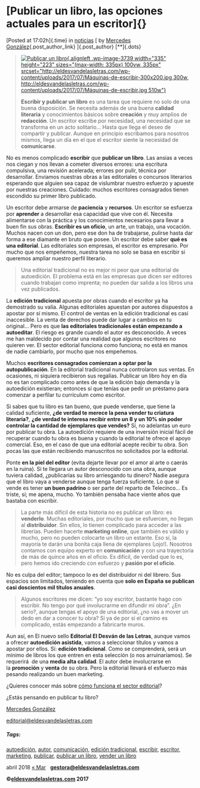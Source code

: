 
[Publicar un libro, las opciones actuales para un escritor]{}
=============================================================

[Posted at 17:02h]{.time} in
[noticias](http://eldesvandelasletras.com/category/noticias/) [ by
[Mercedes
González](http://eldesvandelasletras.com/author/eldesvan/){.post_author_link}
]{.post_author} [**]{.dots}
<div class="blog_like">

> [![](http://eldesvandelasletras.com/wp-content/uploads/2017/07/Máquinas-de-escribir-300x200.jpg "Publicar un libro"){.alignleft
> .wp-image-3739 width="335" height="223"
> sizes="(max-width: 335px) 100vw, 335px"
> srcset="http://eldesvandelasletras.com/wp-content/uploads/2017/07/Máquinas-de-escribir-300x200.jpg 300w, http://eldesvandelasletras.com/wp-content/uploads/2017/07/Máquinas-de-escribir.jpg 510w"}](http://eldesvandelasletras.com/publica-tu-libro-2/)
>
> **Escribir y publicar un libro** es una tarea que requiere no solo de
> una buena disposición. Se necesita además de una buena **calidad
> literaria** y conocimientos básicos sobre **creación** y muy amplios
> de **redacción**. Un escritor escribe por necesidad, una necesidad que
> se transforma en un acto solitario… Hasta que llega el deseo de
> compartir y publicar. Aunque en principio escribamos para nosotros
> mismos, llega un día en el que el escritor siente la necesidad de
> **comunicarse**.

No es menos complicado **escribir** que **publicar un libro**. Las
ansias a veces nos ciegan y nos llevan a cometer diversos errores: una
escritura compulsiva, una revisión acelerada; errores por pulir, técnica
por desarrollar. Enviamos nuestras obras a las editoriales o concursos
literarios esperando que alguien sea capaz de vislumbrar nuestro
esfuerzo y apueste por nuestras creaciones. Cuidado: muchos escritores
consagrados tienen escondido su primer libro publicado.

Un escritor debe armarse de **paciencia** y **recursos**. Un escritor se
esfuerza por **aprender** a desarrollar esa capacidad que vive con él.
Necesita alimentarse con la práctica y los conocimientos necesarios para
llevar a buen fin sus obras. **Escribir es un oficio**, un arte, un
trabajo, una vocación. Muchos nacen con un don, pero ese don ha de
trabajarse, pulirse hasta dar forma a ese diamante en bruto que posee.
Un escritor debe saber **qué es una editorial**. Las editoriales son
empresas, el escritor es empresario. Por mucho que nos empeñemos,
nuestra tarea no solo se basa en escribir si queremos ampliar nuestro
perfil literario.

> Una editorial tradicional no es mejor ni peor que una editorial de
> autoedición. El problema está en las empresas que dicen ser editores
> cuando trabajan como imprenta; no pueden dar salida a los libros una
> vez publicados.

La **edición tradicional** apuesta por obras cuando el escritor ya ha
demostrado su valía. Algunas editoriales apuestan por autores dispuestos
a apostar por sí mismo. El control de ventas en la edición tradicional
es casi inaccesible. La venta de derechos puede dar lugar a cambios en
tu original… Pero es que **las editoriales tradicionales están empezando
a autoeditar**. El riesgo es grande cuando el autor es desconocido. A
veces me han maldecido por contar una realidad que algunos escritores no
quieren ver. El sector editorial funciona como funciona; no está en
manos de nadie cambiarlo, por mucho que nos empeñemos.

Muchos **escritores consagrados comienzan a optar por la
autopublicación**. En la editorial tradicional nunca controlaron sus
ventas. En ocasiones, ni siquiera recibieron sus regalías. Publicar un
libro hoy en día no es tan complicado como antes de que la edición bajo
demanda y la autoedición existieran; entonces sí que tenías que pedir un
préstamo para comenzar a perfilar tu currículum como escritor.

Si sabes que tu libro es tan bueno, que puede venderse, que tiene la
calidad suficiente, **¿de verdad te merece la pena vender tu criatura
literaria?**, **¿de verdad te interesa recibir entre un 8 y un 10% sin
poder controlar la cantidad de ejemplares que vendes?** Sí, no adelantas
un euro por publicar tu obra. La autoedición requiere de una inversión
inicial fácil de recuperar cuando tu obra es buena y cuando la editorial
te ofrece el apoyo comercial. Eso, en el caso de que una editorial
acepte recibir tu obra. Son pocas las que están recibiendo manuscritos
no solicitados por la editorial.

Ponte **en la piel del editor** (evita dejarte llevar por el amor al
arte o caerás en la ruina). Si te llegara un autor desconocido con una
obra, aunque tuviera calidad, ¿publicarías su libro arriesgando tu
dinero? Nadie asegura que el libro vaya a venderse aunque tenga fuerza
suficiente. Lo que sí vende es tener **un buen padrino** o ser parte del
reparto de Telecinco… Es triste, sí; me apena, mucho. Yo también pensaba
hace viente años que bastaba con escribir.

> La parte más difícil de esta historia no es publicar un libro: es
> **venderlo**. Muchas editoriales, por mucho que se esfuercen, no
> llegan al **distribuidor**. Sin ellos, lo tienen complicado para
> acceder a las   librerías. Pueden hacerte **marketing online**, que
> también es válido y mucho, pero no pueden colocarte un libro un
> estante. Eso sí, la mayoría te darán una bonita caja llena de
> ejemplares (¡ojo!). Nosotros contamos con equipo experto en
> **comunicación** y con una trayectoria de más de quince años en el
> oficio. Es difícil, de verdad que lo es, pero hemos ido creciendo con
> esfuerzo y **pasión por el oficio**.

No es culpa del editor; tampoco lo es del distribuidor ni del librero.
Sus espacios son limitados, teniendo en cuenta que **solo en España**
**se publican casi doscientos mil títulos anuales**.

> Algunos escritores me dicen: “yo soy escritor, bastante hago con
> escribir. No tengo por qué involucrarme en difundir mi obra”. ¿En
> serio?, aunque tengas el apoyo de una editorial, ¿no vas a mover un
> dedo en dar a conocer tu obra? Si ya de por sí el camino es
> complicado, estás empezando a fabricarte muros.

Aun así, en El nuevo sello **Editorial El Desván de las Letras**, aunque
vamos a ofrecer **autoedición asistida**, vamos a seleccionar títulos y
vamos a apostar por ellos. Sí: **edición tradicional**. Como se
comprenderá, será un mínimo de libros los que entren en esta selección
(o nos arruinaríamos). Se requerirá  de una **media alta calidad**. El
autor debe involucrarse en la **promoción** y **venta** de su obra. Pero
la editorial llevará el esfuerzo más pesando realizando un buen
marketing.

¿Quieres conocer más sobre [cómo funciona el sector
editorial](http://eldesvandelasletras.com/sector-editorial/)?

¿Estás pensando en publicar tu libro?

[Mercedes
González](http://eldesvandelasletras.com/gestora-literaria/profesores/)

editorial@eldesvandelasletras.com

##### Tags:

[autoedición](http://eldesvandelasletras.com/tag/autoedicion/),
[autor](http://eldesvandelasletras.com/tag/autor/),
[comunicación](http://eldesvandelasletras.com/tag/comunicacion/),
[edición
tradicional](http://eldesvandelasletras.com/tag/edicion-tradicional/),
[escribir](http://eldesvandelasletras.com/tag/escribir/),
[escritor](http://eldesvandelasletras.com/tag/escritor/),
[marketing](http://eldesvandelasletras.com/tag/marketing/),
[publicar](http://eldesvandelasletras.com/tag/publicar/), [publicar un
libro](http://eldesvandelasletras.com/tag/publicar-un-libro/), [vender
un libro](http://eldesvandelasletras.com/tag/vender-un-libro/)

abril 2018
[« Mar](http://eldesvandelasletras.com/2018/03/)
 
**<gestora@eldesvandelasletras.com>**

**©[eldesvandelasletras.com](http://www.eldesvandelasletras.com) 2017**

